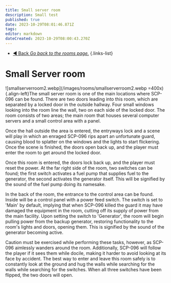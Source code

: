 ```yaml
---
title: Small server room
description: Small test
published: true
date: 2023-10-29T08:01:46.871Z
tags: 
editor: markdown
dateCreated: 2023-10-29T08:00:43.270Z
---
```


- [:arrow_backward: Back *Go back to the rooms page.*](/en/game/rooms#zones)
{.links-list}
# Small Server room
![smallserverroom2.webp](/images/rooms/smallserverroom2.webp =400x){.align-left}The small server room is one of the main locations where SCP-096 can be found. There are two doors leading into this room, which are separated by a locked door in the outside hallway. Four small windows looking into the room line the wall, two on each side of the locked door. The room consists of two areas; the main room that houses several computer servers and a small control area with a panel.

Once the hall outside the area is entered, the entryways lock and a scene will play in which an enraged SCP-096 rips apart an unfortunate guard, causing blood to splatter on the windows and the lights to start flickering. Once the scene is finished, the doors open back up, and the player must enter the room to get around the locked door.

Once this room is entered, the doors lock back up, and the player must reset the power. At the far right side of the room, two switches can be found; the first switch activates a fuel pump that supplies fuel to the generator, the second activates the generator itself. This will be signified by the sound of the fuel pump doing its namesake.

In the back of the room, the entrance to the control area can be found. Inside will be a control panel with a power feed switch. The switch is set to 'Main' by default, implying that when SCP-096 killed the guard it may have damaged the equipment in the room, cutting off its supply of power from the main facility. Upon setting the switch to 'Generator', the room will begin pulling power from the backup generator, restoring functionality to the room's lights and doors, opening them. This is signified by the sound of the generator becoming active.

Caution must be exercised while performing these tasks, however, as SCP-096 aimlessly wanders around the room. Additionally, SCP-096 will follow the player if it sees them while docile, making it harder to avoid looking at its face by accident. The best way to enter and leave this room safely is to constantly look at the ground and hug the walls while searching for the walls while searching for the switches. When all three switches have been flipped, the two doors will open.


